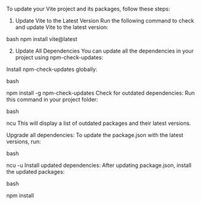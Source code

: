 
To update your Vite project and its packages, follow these steps:
1. Update Vite to the Latest Version
Run the following command to check and update Vite to the latest version:

bash
npm install vite@latest




2. Update All Dependencies
You can update all the dependencies in your project using npm-check-updates:

Install npm-check-updates globally:

bash
 
npm install -g npm-check-updates
Check for outdated dependencies: Run this command in your project folder:

bash
 
ncu
This will display a list of outdated packages and their latest versions.

Upgrade all dependencies: To update the package.json with the latest versions, run:

bash
 
ncu -u
Install updated dependencies: After updating package.json, install the updated packages:

bash
 
npm install
